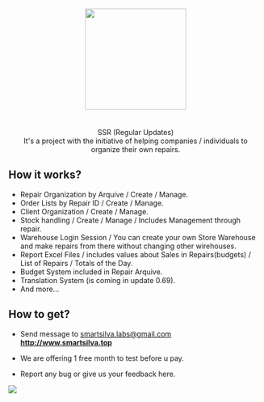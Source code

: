 <h1 align="center">
  <img  src="http://smartsilva.top/index/smartsilva_labs_logo.png" height="auto" width="200" />
  <br/>
</h1>

<p align="center"><br>SSR (Regular Updates)</br>
It's a project with the initiative of helping companies / individuals to organize their own repairs.</p>

## How it works? 

- Repair Organization by Arquive / Create / Manage.
- Order Lists by Repair ID / Create / Manage.
- Client Organization / Create / Manage.
- Stock handling / Create / Manage / Includes Management through repair.
- Warehouse Login Session / You can create your own Store Warehouse and make repairs from there without changing other wirehouses.
- Report Excel Files / includes values about Sales in Repairs(budgets) / List of Repairs / Totals of the Day.
- Budget System included in Repair Arquive.
- Translation System (is coming in update 0.69).
- And more...

## How to get?
- Send message to smartsilva.labs@gmail.com
**http://www.smartsilva.top**

- We are offering 1 free month to test before u pay.
- Report any bug or give us your feedback here.

<img src="https://scontent.ffnc1-1.fna.fbcdn.net/v/t1.0-9/69049427_2287786967998219_8413290927942008832_o.jpg?_nc_cat=106&_nc_oc=AQnDTRc3nmjJJTELMowFb4vgLf9_vRF8EzbZ0CcndO5l_N9VgEQBvFktOFU_CH7jyHQ&_nc_ht=scontent.ffnc1-1.fna&oh=f2cf2954317d1d1758ddac549c4efb04&oe=5E05DB79">
